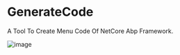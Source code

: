 # GenerateCode
A Tool To Create Menu Code Of NetCore Abp Framework.



![image](https://user-images.githubusercontent.com/44434483/163527317-067c1fee-a646-43a6-a691-4fb280b04e53.png)
